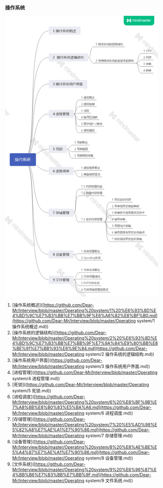 ### 操作系统

![](README.assets/框架1.png)

1. [操作系统概述]([https://github.com/Dear-Mr/Interview/blob/master/Operating%20system/1%20%E6%93%8D%E4%BD%9C%E7%B3%BB%E7%BB%9F%E6%A6%82%E8%BF%B0.md](https://github.com/Dear-Mr/Interview/blob/master/Operating system/1 操作系统概述.md))
2. [操作系统的逻辑结构]([https://github.com/Dear-Mr/Interview/blob/master/Operating%20system/2%20%E6%93%8D%E4%BD%9C%E7%B3%BB%E7%BB%9F%E7%9A%84%E9%80%BB%E8%BE%91%E7%BB%93%E6%9E%84.md](https://github.com/Dear-Mr/Interview/blob/master/Operating system/2 操作系统的逻辑结构.md))
3. [操作系统用户界面]((https://github.com/Dear-Mr/Interview/blob/master/Operating system/3 操作系统用户界面.md))
4. [进程管理]((https://github.com/Dear-Mr/Interview/blob/master/Operating system/4 进程管理.md))
5. [死锁]((https://github.com/Dear-Mr/Interview/blob/master/Operating system/5 死锁.md))
6. [进程调度]([https://github.com/Dear-Mr/Interview/blob/master/Operating%20system/6%20%E8%BF%9B%E7%A8%8B%E8%B0%83%E5%BA%A6.md](https://github.com/Dear-Mr/Interview/blob/master/Operating system/6 进程调度.md))
7. [存储管理]([https://github.com/Dear-Mr/Interview/blob/master/Operating%20system/7%20%E5%AD%98%E5%82%A8%E7%AE%A1%E7%90%86.md](https://github.com/Dear-Mr/Interview/blob/master/Operating system/7 存储管理.md))
8. [设备管理]([https://github.com/Dear-Mr/Interview/blob/master/Operating%20system/8%20%E8%AE%BE%E5%A4%87%E7%AE%A1%E7%90%86.md](https://github.com/Dear-Mr/Interview/blob/master/Operating system/8 设备管理.md))
9. [文件系统]([https://github.com/Dear-Mr/Interview/blob/master/Operating%20system/9%20%E6%96%87%E4%BB%B6%E7%B3%BB%E7%BB%9F.md](https://github.com/Dear-Mr/Interview/blob/master/Operating system/9 文件系统.md))